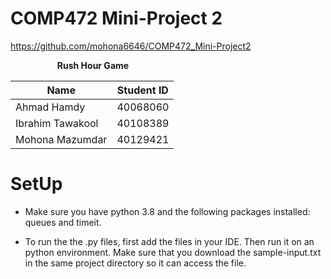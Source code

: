 # COMP472 Mini-Project 2

https://github.com/mohona6646/COMP472_Mini-Project2

$~~~~~~~~~~~~~~~~~~$ **Rush Hour Game**

| Name             | Student ID |
| ---------------- | ---------- |
| Ahmad Hamdy      | 40068060   |
| Ibrahim Tawakool | 40108389   |
| Mohona Mazumdar  | 40129421   |

# SetUp

- Make sure you have python 3.8 and the following packages installed: queues and timeit.

- To run the the .py files, first add the files in your IDE. Then run it on an python environment. Make sure that you download the sample-input.txt in the same project directory so it can access the file.
